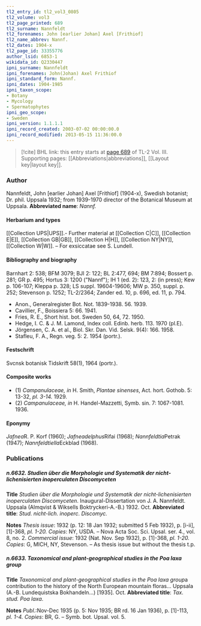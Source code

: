 ```yaml
---
tl2_entry_id: tl2_vol3_0805
tl2_volume: vol3
tl2_page_printed: 689
tl2_surname: Nannfeldt
tl2_forenames: John [earlier Johan] Axel [Frithiof]
tl2_name_abbrev: Nannf.
tl2_dates: 1904-x
tl2_page_id: 33355776
author_lsid: 6853-1
wikidata_id: Q2330447
ipni_surname: Nannfeldt
ipni_forenames: John(Johan) Axel Frithiof
ipni_standard_form: Nannf.
ipni_dates: 1904-1985
ipni_taxon_scope: 
- Botany
- Mycology
- Spermatophytes
ipni_geo_scope: 
- Sweden
ipni_version: 1.1.1.1
ipni_record_created: 2003-07-02 00:00:00.0
ipni_record_modified: 2013-05-15 11:36:00.0
---
```



> [!cite] BHL link: this entry starts at [page 689](https://www.biodiversitylibrary.org/page/33355776) of TL-2 Vol. III.
> Supporting pages: [[Abbreviations|abbreviations]], [[Layout key|layout key]].

### Author

Nannfeldt, John \[earlier Johan\] Axel \[Frithiof\] (1904-x), Swedish botanist; Dr. phil. Uppsala 1932; from 1939-1970 director of the Botanical Museum at Uppsala. 
**Abbreviated name**: *Nannf.*

#### Herbarium and types

[[Collection UPS|UPS]].- Further material at [[Collection C|C]], [[Collection E|E]], [[Collection GB|GB]], [[Collection H|H]], [[Collection NY|NY]], [[Collection W|W]]. – For exsiccatae see S. Lundell.

#### Bibliography and biography

Barnhart 2: 538; BFM 3079; BJI 2: 122; BL 2:477, 694; BM 7:894; Bossert p. 281; GR p. 495; Hortus 3: 1200 ("Nannf"); IH 1 (ed. 2): 123, 2: (in press); Kew p. 106-107; Kleppa p. 328; LS suppl. 19604-19606; MW p. 350, suppl. p. 252; Stevenson p. 1252; TL-2/2364; Zander ed. 10, p. 696, ed. 11, p. 794.
- Anon., Generalregister Bot. Not. 1839-1938. 56. 1939.
- Cavillier, F., Boissiera 5: 66. 1941.
- Fries, R. E., Short hist. bot. Sweden 50, 64, 72. 1950.
- Hedge, I. C. & J. M. Lamond, Index coll. Edinb. herb. 113. 1970 (pl.E).
- Jörgensen, C. A. et al., Biol. Skr. Dan. Vid. Selsk. 9(4): 166. 1958.
- Stafleu, F. A., Regn. veg. 5: 2. 1954 (portr.).

#### Festschrift

Svcnsk botanisk Tidskrift 58(1), 1964 (portr.).

#### Composite works

- (1) *Campanulaceae, in* H. Smith, *Plantae sinenses*, Act. hort. Gothob. 5: 13-32, *pl. 3-14.* 1929.
- (2) *Campanulaceae, in* H. Handel-Mazzetti, Symb. sin. 7: 1067-1081. 1936.

#### Eponymy

*Jafnea*R. P. Korf (1960); *Jafneadelphus*Rifai (1968); *Nannfeldtia*Petrak (1947); *Nannfeldtiella*Eckblad (1968).

### Publications

##### n.6632. Studien über die Morphologie und Systematik der nicht-lichenisierten inoperculaten Discomyceten

**Title**
*Studien über die Morphologie und Systematik der nicht-lichenisierten inoperculaten Discomyceten*. Inaugural-Dissertation von J. A. Nannfeldt. Uppsala (Almqvist & Wiksells Boktryckeri-A.-B.) 1932. Oct.
**Abbreviated title**: *Stud. nicht-lich. inoperc. Discomyc.*

**Notes**
*Thesis issue*: 1932 (p. 12: 18 Jan 1932; submitted 5 Feb 1932), p. \[i-ii\], \[1\]-368, *pl. 1-20.*
*Copies*: NY, USDA. – Nova Acta Soc. Sci. Upsal. ser. 4., vol. 8, no. 2.
*Commercial issue*: 1932 (Nat. Nov. Sep 1932), p. \[1\]-368, *pl. 1-20. Copies*: G, MICH, NY, Stevenson. – As thesis issue but without the thesis t.p.

##### n.6633. Taxonomical and plant-geographical studies in the Poa laxa group

**Title**
*Taxonomical and plant-geographical studies in the Poa laxa group*a contribution to the history of the North European mountain floras... Uppsala (A.-B. Lundequistska Bokhandeln...) \[1935\]. Oct.
**Abbreviated title**: *Tax. stud. Poa laxa*.

**Notes**
*Publ*.:Nov-Dec 1935 (p. 5: Nov 1935; BR rd. 16 Jan 1936), p. \[1\]-113, *pl. 1-4. Copies*: BR, G. – Symb. bot. Upsal. vol. 5.

